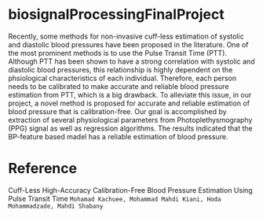 # biosignalProcessingFinalProject
Recently, some methods for non-invasive cuff-less estimation of systolic and diastolic blood pressures have been proposed in the literature. One of the most prominent methods is to use the Pulse Transit Time (PTT). Although PTT has been shown to have a strong correlation with systolic and diastolic blood pressures, this relationship is highly dependent on the phsiological characteristics of each individual. Therefore, each person needs to be calibrated to make accurate and reliable blood pressure estimation from PTT, which is a big drawback. To alleviate this issue, in our project, a novel method is proposed for accurate and reliable estimation of blood pressure that is calibration-free. Our goal is accomplished by extraction of several physiological parameters from Photoplethysmography (PPG) signal as well as regression algorithms. The results indicated that the BP-feature based madel has a reliable estimation of blood pressure.
# Reference
Cuff-Less High-Accuracy Calibration-Free Blood Pressure Estimation Using Pulse Transit Time
``Mohamad Kachuee, Mohammad Mahdi Kiani, Hoda Mohammadzade, Mahdi Shabany``

